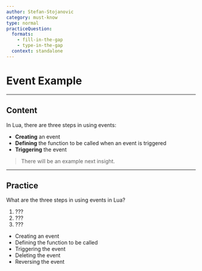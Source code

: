 ```yaml
---
author: Stefan-Stojanovic
category: must-know
type: normal
practiceQuestion:
  formats:
    - fill-in-the-gap
    - type-in-the-gap
  context: standalone
---
```


# Event Example

---
## Content

In Lua, there are three steps in using events: 
- **Creating** an event
- **Defining** the function to be called when an event is triggered
- **Triggering** the event

> There will be an example next insight.

---

## Practice

What are the three steps in using events in Lua? 
1. ???
2. ???
3. ???

- Creating an event
- Defining the function to be called
- Triggering the event
- Deleting the event
- Reversing the event